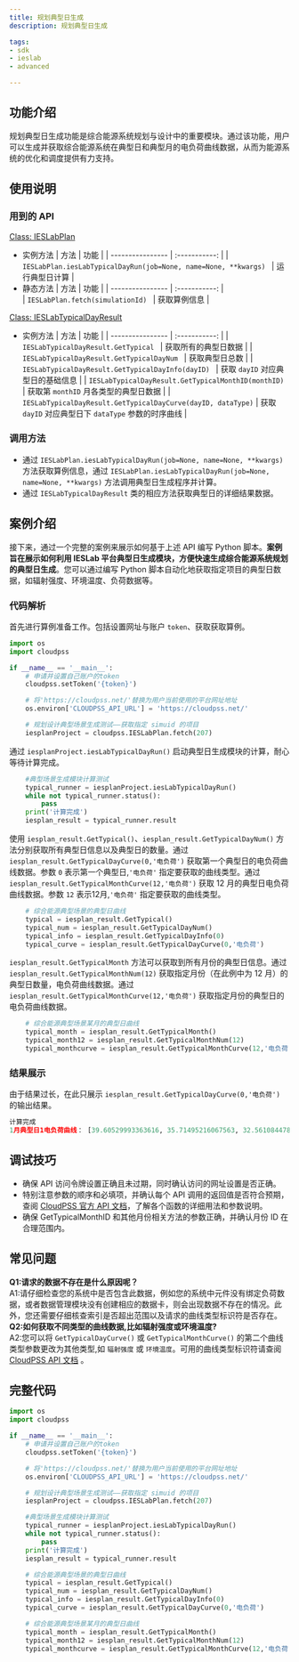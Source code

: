 ```yaml
---
title: 规划典型日生成
description: 规划典型日生成

tags:
- sdk
- ieslab
- advanced

---
```


## 功能介绍
规划典型日生成功能是综合能源系统规划与设计中的重要模块。通过该功能，用户可以生成并获取综合能源系统在典型日和典型月的电负荷曲线数据，从而为能源系统的优化和调度提供有力支持。

## 使用说明

### 用到的 API

[Class: IESLabPlan](../../../70-api/50-ieslab/index.md#class-ieslabplan) 
+ 实例方法
    | 方法     | 功能 | 
    | ---------------- | :-----------: | 
    | `IESLabPlan.iesLabTypicalDayRun(job=None, name=None, **kwargs) ` |   运行典型日计算    |
+ 静态方法
    | 方法     | 功能 | 
    | ---------------- | :-----------: |     
    | `IESLabPlan.fetch(simulationId) ` |   获取算例信息    |
    
[Class: IESLabTypicalDayResult](../../../70-api/40-result/index.md#class-ieslabtypicaldayresult)  
+ 实例方法
    | 方法     | 功能 | 
    | ---------------- | :-----------: | 
    | `IESLabTypicalDayResult.GetTypical ` |   获取所有的典型日数据   |
    | `IESLabTypicalDayResult.GetTypicalDayNum ` |   获取典型日总数   |
    | `IESLabTypicalDayResult.GetTypicalDayInfo(dayID) ` |   获取 `dayID` 对应典型日的基础信息   |
    | `IESLabTypicalDayResult.GetTypicalMonthID(monthID) ` |   获取第 `monthID` 月各类型的典型日数据   |
    | `IESLabTypicalDayResult.GetTypicalDayCurve(dayID, dataType)` |   获取 `dayID` 对应典型日下 `dataType` 参数的时序曲线   |


### 调用方法
+ 通过 `IESLabPlan.iesLabTypicalDayRun(job=None, name=None, **kwargs)` 方法获取算例信息，通过 `IESLabPlan.iesLabTypicalDayRun(job=None, name=None, **kwargs)` 方法调用典型日生成程序并计算。
+ 通过 `IESLabTypicalDayResult` 类的相应方法获取典型日的详细结果数据。


## 案例介绍
接下来，通过一个完整的案例来展示如何基于上述 API 编写 Python 脚本。**案例旨在展示如何利用 IESLab 平台典型日生成模块，方便快速生成综合能源系统规划的典型日生成**。您可以通过编写 Python 脚本自动化地获取指定项目的典型日数据，如辐射强度、环境温度、负荷数据等。
### 代码解析
首先进行算例准备工作。包括设置网址与账户 `token`、获取获取算例。
```python showLineNumbers
import os
import cloudpss

if __name__ == '__main__':
    # 申请并设置自己账户的token
    cloudpss.setToken('{token}')  

    # 将'https://cloudpss.net/'替换为用户当前使用的平台网址地址
    os.environ['CLOUDPSS_API_URL'] = 'https://cloudpss.net/'

    # 规划设计典型场景生成测试——获取指定 simuid 的项目
    iesplanProject = cloudpss.IESLabPlan.fetch(207)
```
通过 `iesplanProject.iesLabTypicalDayRun()` 启动典型日生成模块的计算，耐心等待计算完成。
```python showLineNumbers
    #典型场景生成模块计算测试
    typical_runner = iesplanProject.iesLabTypicalDayRun()
    while not typical_runner.status():
        pass
    print('计算完成')
    iesplan_result = typical_runner.result
```
使用 `iesplan_result.GetTypical()`、`iesplan_result.GetTypicalDayNum()` 方法分别获取所有典型日信息以及典型日的数量。通过 `iesplan_result.GetTypicalDayCurve(0,'电负荷')` 获取第一个典型日的电负荷曲线数据。参数 `0` 表示第一个典型日,`'电负荷'` 指定要获取的曲线类型。通过 `iesplan_result.GetTypicalMonthCurve(12,'电负荷')` 获取 12 月的典型日电负荷曲线数据。参数 `12` 表示12月,`'电负荷'` 指定要获取的曲线类型。
```python showLineNumbers
    # 综合能源典型场景的典型日曲线
    typical = iesplan_result.GetTypical()
    typical_num = iesplan_result.GetTypicalDayNum()
    typical_info = iesplan_result.GetTypicalDayInfo(0)
    typical_curve = iesplan_result.GetTypicalDayCurve(0,'电负荷')
```
`iesplan_result.GetTypicalMonth` 方法可以获取到所有月份的典型日信息。通过 `iesplan_result.GetTypicalMonthNum(12)` 获取指定月份（在此例中为 12 月）的典型日数量，电负荷曲线数据。通过 `iesplan_result.GetTypicalMonthCurve(12,'电负荷')` 获取指定月份的典型日的电负荷曲线数据。 
```python showLineNumbers
    # 综合能源典型场景某月的典型日曲线
    typical_month = iesplan_result.GetTypicalMonth()
    typical_month12 = iesplan_result.GetTypicalMonthNum(12)
    typical_monthcurve = iesplan_result.GetTypicalMonthCurve(12,'电负荷')  
```

### 结果展示

由于结果过长，在此只展示 `iesplan_result.GetTypicalDayCurve(0,'电负荷')` 的输出结果。
```python showLineNumbers
计算完成
1月典型日1电负荷曲线： [39.60529993363616, 35.71495216067563, 32.56108447836463, 31.616657068002272, 29.329236551161326, 30.17835477332198, 31.824604387715084, 35.74094557563972, 43.417667461704404, 48.63367939783412, 49.56077786488708, 49.283514771936645, 47.28202181970084, 44.578706663434275, 40.29845766601221, 45.670430091926555, 46.814140350347024, 48.31309394661021, 49.16221216877085, 46.623521973943596, 47.524627026032455, 45.48847618717783, 41.00027987004295, 35.446353539379906]
```

## 调试技巧
+ 确保 API 访问令牌设置正确且未过期，同时确认访问的网址设置是否正确。
+ 特别注意参数的顺序和必填项，并确认每个 API 调用的返回值是否符合预期，查阅 [CloudPSS 官方 API 文档](../../../70-api/index.md)，了解各个函数的详细用法和参数说明。
+ 确保 GetTypicalMonthID 和其他月份相关方法的参数正确，并确认月份 ID 在合理范围内。

## 常见问题

**Q1:请求的数据不存在是什么原因呢？**  
A1:请仔细检查您的系统中是否包含此数据，例如您的系统中元件没有绑定负荷数据，或者数据管理模块没有创建相应的数据卡，则会出现数据不存在的情况。此外，您还需要仔细核查索引是否超出范围以及请求的曲线类型标识符是否存在。  
**Q2:如何获取不同类型的曲线数据,比如辐射强度或环境温度?**  
A2:您可以将 `GetTypicalDayCurve()` 或 `GetTypicalMonthCurve()` 的第二个曲线类型参数更改为其他类型,如 `辐射强度` 或 `环境温度`。可用的曲线类型标识符请查阅 [CloudPSS API 文档](../../../70-api/40-result/index.md#ieslabtypicaldayresultgettypicaldaycurvedayid-datatype) 。   

## 完整代码
```python showLineNumbers
import os
import cloudpss

if __name__ == '__main__':
    # 申请并设置自己账户的token
    cloudpss.setToken('{token}')  

    # 将'https://cloudpss.net/'替换为用户当前使用的平台网址地址
    os.environ['CLOUDPSS_API_URL'] = 'https://cloudpss.net/'

    # 规划设计典型场景生成测试——获取指定 simuid 的项目
    iesplanProject = cloudpss.IESLabPlan.fetch(207)

    #典型场景生成模块计算测试
    typical_runner = iesplanProject.iesLabTypicalDayRun()
    while not typical_runner.status():
        pass
    print('计算完成')
    iesplan_result = typical_runner.result

    # 综合能源典型场景的典型日曲线
    typical = iesplan_result.GetTypical()
    typical_num = iesplan_result.GetTypicalDayNum()
    typical_info = iesplan_result.GetTypicalDayInfo(0)
    typical_curve = iesplan_result.GetTypicalDayCurve(0,'电负荷')

    # 综合能源典型场景某月的典型日曲线
    typical_month = iesplan_result.GetTypicalMonth()
    typical_month12 = iesplan_result.GetTypicalMonthNum(12)
    typical_monthcurve = iesplan_result.GetTypicalMonthCurve(12,'电负荷')  
```